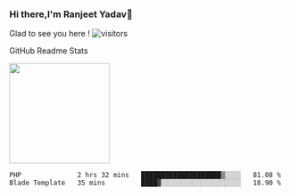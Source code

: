 ### Hi there,I'm Ranjeet Yadav👋

Glad to see you here ! ![visitors](https://visitor-badge.glitch.me/badge?page_id=${ranjeetproject}.${ranjeetproject.repo.id}) 

GitHub Readme Stats 

<img height="180em" src="https://github-readme-stats.vercel.app/api?username=ranjeetproject&show_icons=true&hide_border=true&&count_private=true&include_all_commits=true" />

<!--START_SECTION:waka-->
```text
PHP              2 hrs 32 mins   ████████████████████▒░░░░   81.08 % 
Blade Template   35 mins         ████▓░░░░░░░░░░░░░░░░░░░░   18.90 % 
```
<!--END_SECTION:waka-->
